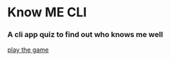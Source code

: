 # Know ME CLI
### A cli app quiz to find out who knows me well
[play the game](https://replit.com/@riteshsinha4/MustyUntidyCloudcomputing#index.js)
